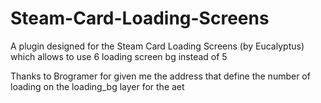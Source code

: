 # Steam-Card-Loading-Screens
A plugin designed for the Steam Card Loading Screens (by Eucalyptus) which allows to use 6 loading screen bg instead of 5

Thanks to Brogramer for given me the address that define the number of loading on the loading_bg layer for the aet
